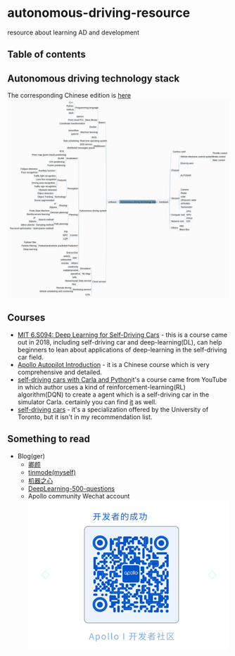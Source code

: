 # autonomous-driving-resource
resource about learning AD and development<br>
## Table of contents
## Autonomous driving technology stack
The corresponding Chinese edition is [here](https://naotu.baidu.com/file/73dc7a98ec0186eb6466af602bc02cce?token=10c131d90ea5e013)<br>
![](https://github.com/tinmodeHuang/autonomous-driving-resource/raw/master/technology_stack.png)

## Courses
* [MIT 6.S094: Deep Learning for Self-Driving Cars](https://selfdrivingcars.mit.edu/) - this is a course came out in 2018, including self-driving car and deep-learning(DL), can help beginners to lean about applications of deep-learning in the self-driving car field.<br>
* [Apollo Autopilot Introduction](http://bit.baidu.com/product?sort=%5Bobject%20Object%5D) - it is a Chinese course which is very comprehensive and detailed.<br>
* [self-driving cars with Carla and Python](https://www.youtube.com/watch?v=J1F32aVSYaU&list=PLQVvvaa0QuDeI12McNQdnTlWz9XlCa0uo)it's a course came from YouTube in which author uses a kind of reinforcement-learning(RL) algorithm(DQN) to create a agent which is a self-driving car in the simulator Carla. certainly you can find [it](https://www.bilibili.com/video/BV1v7411o7wr) as well.<br>
* [self-driving cars](https://www.coursera.org/specializations/self-driving-cars?skipBrowseRedirect=true) - it's a specialization offered by the University of Toronto, but it isn't in my recommendation list.
## Something to read
* Blog(ger)
  * [卿颜](https://www.zhihu.com/people/tu-xing-16/posts)
  * [tinmode(myself)](https://www.zhihu.com/people/tinmode)
  * [机器之心](https://www.zhihu.com/org/ji-qi-zhi-xin-65)
  * [DeepLearning-500-questions](https://github.com/scutan90/DeepLearning-500-questions)
  * Apollo community Wechat account<br>![](https://github.com/tinmodeHuang/autonomous-driving-resource/raw/master/code.gif)

